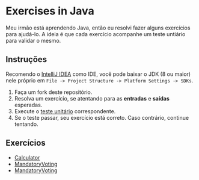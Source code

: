 # Exercises in Java

Meu irmão está aprendendo Java, então eu resolvi fazer alguns exercícios para ajudá-lo. A ideia é que cada exercício
acompanhe um teste untiário para validar o mesmo.

## Instruções

Recomendo o [IntelliJ IDEA](https://www.jetbrains.com/idea/download) como IDE, você pode baixar o JDK (8 ou maior) nele próprio em `File -> Project Structure -> Platform Settings -> SDKs`.

1. Faça um fork deste repositório.
2. Resolva um exercício, se atentando para as **entradas** e **saídas** esperadas.
3. Execute o [teste unitário](src/test) correspondente.
4. Se o teste passar, seu exercício está correto. Caso contrário, continue tentando.

## Exercícios
- [Calculator](src/main/java/com/exercises/easy/calculator/Calculator.java)
- [MandatoryVoting](src/main/java/com/exercises/easy/mandatoryvoting/MandatoryVoting.java)
- [MandatoryVoting](src/main/java/com/exercises/easy/primenumber/PrimeNumber.java)